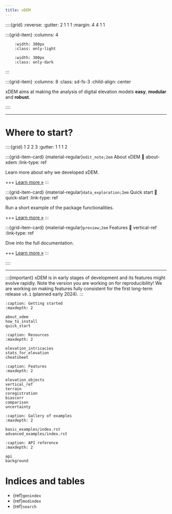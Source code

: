 ```yaml
---
title: xDEM
---
```


::::{grid}
:reverse:
:gutter: 2 1 1 1
:margin: 4 4 1 1

:::{grid-item}
:columns: 4

```{image} ./_static/xdem_logo_only.svg
    :width: 300px
    :class: only-light
```

```{image} ./_static/xdem_logo_only_dark.svg
    :width: 300px
    :class: only-dark
```
:::

:::{grid-item}
:columns: 8
:class: sd-fs-3
:child-align: center

xDEM aims at making the analysis of digital elevation models **easy**, **modular** and **robust**.

::::

----------------

# Where to start?

::::{grid} 1 2 2 3
:gutter: 1 1 1 2

:::{grid-item-card} {material-regular}`edit_note;2em` About xDEM
:link: about-xdem
:link-type: ref

Learn more about why we developed xDEM.

+++
[Learn more »](about-xdem)
:::

:::{grid-item-card} {material-regular}`data_exploration;2em` Quick start
:link: quick-start
:link-type: ref

Run a short example of the package functionalities.

+++
[Learn more »](quick-start)
:::

:::{grid-item-card} {material-regular}`preview;2em` Features
:link: vertical-ref
:link-type: ref

Dive into the full documentation.

+++
[Learn more »](vertical-ref)
:::

::::

----------------

:::{important}
xDEM is in early stages of development and its features might evolve rapidly. Note the version you are
working on for reproducibility!
We are working on making features fully consistent for the first long-term release `v0.1` (planned early 2024).
:::

```{toctree}
:caption: Getting started
:maxdepth: 2

about_xdem
how_to_install
quick_start
```

```{toctree}
:caption: Resources
:maxdepth: 2

elevation_intricacies
stats_for_elevation
cheatsheet
```

```{toctree}
:caption: Features
:maxdepth: 2

elevation_objects
vertical_ref
terrain
coregistration
biascorr
comparison
uncertainty
```

```{toctree}
:caption: Gallery of examples
:maxdepth: 2

basic_examples/index.rst
advanced_examples/index.rst
```

```{toctree}
:caption: API reference
:maxdepth: 2

api
background
```

# Indices and tables

- {ref}`genindex`
- {ref}`modindex`
- {ref}`search`
